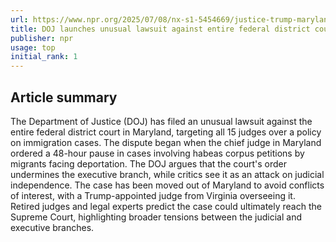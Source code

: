 ```yaml
---
url: https://www.npr.org/2025/07/08/nx-s1-5454669/justice-trump-maryland-court-immigration
title: DOJ launches unusual lawsuit against entire federal district court in Maryland
publisher: npr
usage: top
initial_rank: 1
---
```

## Article summary
The Department of Justice (DOJ) has filed an unusual lawsuit against the entire federal district court in Maryland, targeting all 15 judges over a policy on immigration cases. The dispute began when the chief judge in Maryland ordered a 48-hour pause in cases involving habeas corpus petitions by migrants facing deportation. The DOJ argues that the court's order undermines the executive branch, while critics see it as an attack on judicial independence. The case has been moved out of Maryland to avoid conflicts of interest, with a Trump-appointed judge from Virginia overseeing it. Retired judges and legal experts predict the case could ultimately reach the Supreme Court, highlighting broader tensions between the judicial and executive branches.
